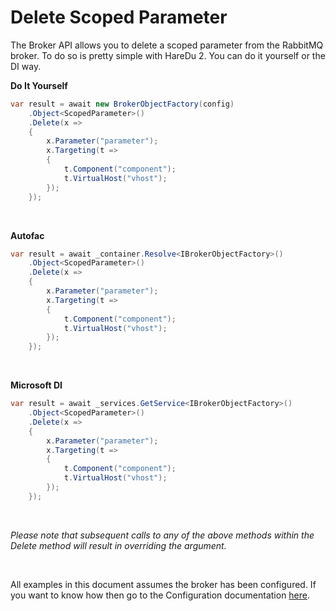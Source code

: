 # Delete Scoped Parameter

The Broker API allows you to delete a scoped parameter from the RabbitMQ broker. To do so is pretty simple with HareDu 2. You can do it yourself or the DI way.

**Do It Yourself**

```c#
var result = await new BrokerObjectFactory(config)
    .Object<ScopedParameter>()
    .Delete(x =>
    {
        x.Parameter("parameter");
        x.Targeting(t =>
        {
            t.Component("component");
            t.VirtualHost("vhost");
        });
    });
```
<br>

**Autofac**

```c#
var result = await _container.Resolve<IBrokerObjectFactory>()
    .Object<ScopedParameter>()
    .Delete(x =>
    {
        x.Parameter("parameter");
        x.Targeting(t =>
        {
            t.Component("component");
            t.VirtualHost("vhost");
        });
    });
```
<br>

**Microsoft DI**

```c#
var result = await _services.GetService<IBrokerObjectFactory>()
    .Object<ScopedParameter>()
    .Delete(x =>
    {
        x.Parameter("parameter");
        x.Targeting(t =>
        {
            t.Component("component");
            t.VirtualHost("vhost");
        });
    });
```
<br>

*Please note that subsequent calls to any of the above methods within the Delete method will result in overriding the argument.*

<br>

All examples in this document assumes the broker has been configured. If you want to know how then go to the Configuration documentation [here](https://github.com/ahives/HareDu2/blob/master/docs/deprecated/configuration.md).

